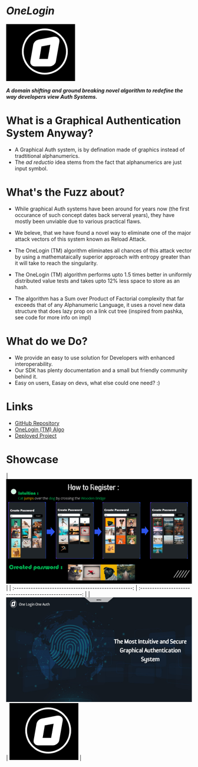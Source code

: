 # _OneLogin_

![Logo](./server/assets/logo.png)

**_A domain shifting and ground breaking novel algorithm to redefine the way developers view Auth Systems._**

# What is a Graphical Authentication System Anyway?
- A Graphical Auth system, is by defination made of graphics instead of tradtitional alphanumerics.
- The _ad reductio_ idea stems from the fact that alphanumerics are just input symbol.

# What's the Fuzz about?

- While graphical Auth systems have been around for years now (the first occurance of such concept dates back serveral years), they have mostly been unviable due to various practical flaws.

- We beleve, that we have found a novel way to eliminate one of the major attack vectors of this system known as Reload Attack.

- The OneLogin (TM) algorithm eliminates all chances of this attack vector by using a mathemataically superior approach with entropy greater than it will take to reach the singularity.

- The OneLogin (TM) algorithm performs upto 1.5 times better in uniformly distributed value tests and takes upto 12% less space to store as an hash.

- The algorithm has a Sum over Product of Factorial complexity that far exceeds that of any Alphanumeric Language, it uses a novel new data structure that does lazy prop on a link cut tree (inspired from pashka, see code for more info on impl)

# What do we Do?
- We provide an easy to use solution for Developers with enhanced interoperability.
- Our SDK has plenty documentation and a small but friendly community behind it.
- Easy on users, Easay on devs, what else could one need? :)

# Links

- [GitHub Repository](https://github.com/aayanlobo/ecell_nitb_hack2k23_HackTheHustle)
- [OneLogin (TM) Algo](https://pastebin.com/bn0ZgXan)
- [Deployed Project](https://cl-gamma.vercel.app/)

# Showcase
|     ![How](./server/assets/bg.png)   |
| :--------------------------------------------------: | :-----------------------------------------------------: |
| ![HomePage](./server/assets/homepage.png) | ![Citations](./server/assets/logo.png) |